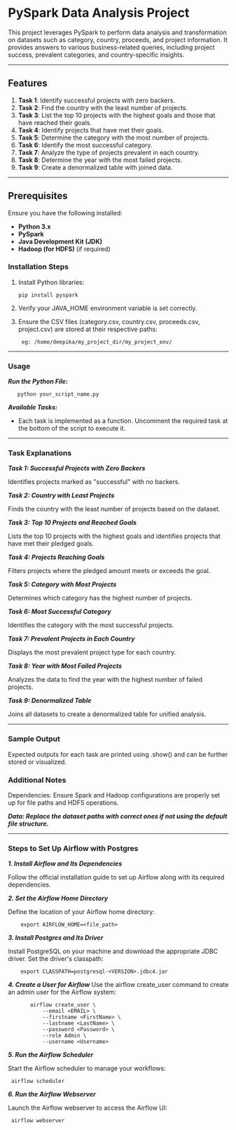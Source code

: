 # PySpark Data Analysis Project

This project leverages PySpark to perform data analysis and transformation on datasets such as category, country, proceeds, and project information. It provides answers to various business-related queries, including project success, prevalent categories, and country-specific insights.

---

## Features
1. **Task 1**: Identify successful projects with zero backers.
2. **Task 2**: Find the country with the least number of projects.
3. **Task 3**: List the top 10 projects with the highest goals and those that have reached their goals.
4. **Task 4**: Identify projects that have met their goals.
5. **Task 5**: Determine the category with the most number of projects.
6. **Task 6**: Identify the most successful category.
7. **Task 7**: Analyze the type of projects prevalent in each country.
8. **Task 8**: Determine the year with the most failed projects.
9. **Task 9**: Create a denormalized table with joined data.

---

## Prerequisites

Ensure you have the following installed:
- **Python 3.x**
- **PySpark**
- **Java Development Kit (JDK)**
- **Hadoop (for HDFS)** (if required)

### Installation Steps
1. Install Python libraries:
   
       pip install pyspark

2. Verify your JAVA_HOME environment variable is set correctly.

3. Ensure the CSV files (category.csv, country.csv, proceeds.csv, project.csv) are stored at their respective paths:

        eg: /home/deepika/my_project_dir/my_project_env/
---

### Usage
***Run the Python File:*** 

       python your_script_name.py

***Available Tasks:***
 - Each task is implemented as a function. Uncomment the required task at the bottom of the script to execute it.


---
### Task Explanations

***Task 1: Successful Projects with Zero Backers***

Identifies projects marked as "successful" with no backers.

***Task 2: Country with Least Projects***

Finds the country with the least number of projects based on the dataset.

***Task 3: Top 10 Projects and Reached Goals***

Lists the top 10 projects with the highest goals and identifies projects that have met their pledged goals.

***Task 4: Projects Reaching Goals***

Filters projects where the pledged amount meets or exceeds the goal.

***Task 5: Category with Most Projects***

Determines which category has the highest number of projects.

***Task 6: Most Successful Category***

Identifies the category with the most successful projects.

***Task 7: Prevalent Projects in Each Country***

Displays the most prevalent project type for each country.

***Task 8: Year with Most Failed Projects***

Analyzes the data to find the year with the highest number of failed projects.

***Task 9: Denormalized Table***

Joins all datasets to create a denormalized table for unified analysis.

---


### Sample Output
Expected outputs for each task are printed using .show() and can be further stored or visualized.



### Additional Notes
Dependencies: Ensure Spark and Hadoop configurations are properly set up for file paths and HDFS operations.

***Data: Replace the dataset paths with correct ones if not using the default file structure.*** 

---


### Steps to Set Up Airflow with Postgres

***1. Install Airflow and Its Dependencies***

Follow the official installation guide to set up Airflow along with its required dependencies.

***2. Set the Airflow Home Directory***

Define the location of your Airflow home directory:

        export AIRFLOW_HOME=<file_path>

***3. Install Postgres and Its Driver***

Install PostgreSQL on your machine and download the appropriate JDBC driver. Set the driver's classpath:

        export CLASSPATH=postgresql-<VERSION>.jdbc4.jar
        
***4. Create a User for Airflow***
Use the airflow create_user command to create an admin user for the Airflow system:

           airflow create_user \
               --email <EMAIL> \
               --firstname <FirstName> \
               --lastname <LastName> \
               --password <Password> \
               --role Admin \
               --username <Username>
    
***5. Run the Airflow Scheduler***

Start the Airflow scheduler to manage your workflows:

     airflow scheduler

***6. Run the Airflow Webserver***

Launch the Airflow webserver to access the Airflow UI:

     airflow webserver







